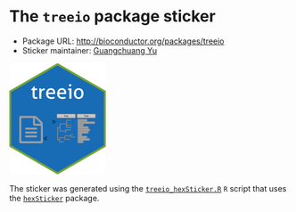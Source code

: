 # The `treeio` package sticker

* Package URL: <http://bioconductor.org/packages/treeio>
* Sticker maintainer: [Guangchuang Yu](https://github.com/guangchuangyu/)

<img src="./treeio.png" height="200">

The sticker was generated using the [`treeio_hexSticker.R`](./treeio_hexSticker.R) `R` script that uses
the [`hexSticker`](https://github.com/GuangchuangYu/hexSticker) package.

